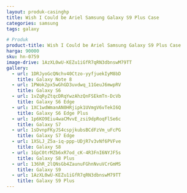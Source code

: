 ```yaml
---
layout: produk-casinghp
title: Wish I Could be Ariel Samsung Galaxy S9 Plus Case
categories: samsung
tags: galaxy

# Produk
product-title: Wish I Could be Ariel Samsung Galaxy S9 Plus Case
harga: 90000
sku: hn-0759
image-drive: 1AzXL0wU-KEZu1iGfR7qRN3dbnswM79TT
gallery:
  - url: 1DRJyoGcQNchv40Ctzo-yyfjuekIyM8bD
    title: Galaxy Note 8
  - url: 1PWok2px5wGhGD3uvdwq_11GeuJ6mwpRV
    title: Galaxy S6
  - url: 1vZqRyZtqcDRqYwzAhzQnFSEkmTn-DcVb
    title: Galaxy S6 Edge
  - url: 1XC1wdWmanAN0HRjipk1UVmgV6vTekI6Q
    title: Galaxy S6 Edge Plus
  - url: 1p6KO9Eiu4waCMvvE_zsi9dpRoqFlSe6c
    title: Galaxy S7
  - url: 1sDvnpFKyJS4cspjkubsBCdFzVm_uFcPG
    title: Galaxy S7 Edge
  - url: 1XSLJ_Z5a-iq-ppp-UDjR7v3vNf6PVFve
    title: Galaxy S8
  - url: 1GpC0trMZb6xR7od_cK-4R3FnI6NYJF5s
    title: Galaxy S8 Plus
  - url: 136hR_2lQNsGb4ZaunuFGhnNvuVCrGmMS
    title: Galaxy S9
  - url: 1AzXL0wU-KEZu1iGfR7qRN3dbnswM79TT
    title: Galaxy S9 Plus
---
```


